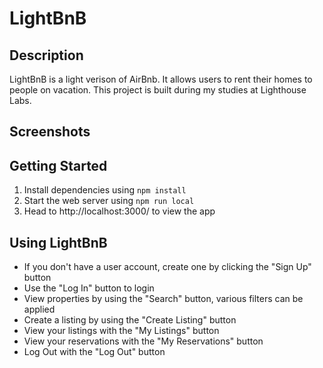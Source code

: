# LightBnB

## Description

LightBnB is a light verison of AirBnb. It allows users to rent their homes to people on vacation. This project is built during my studies at Lighthouse Labs.

## Screenshots


## Getting Started
1. Install dependencies using `npm install`
2. Start the web server using `npm run local`
3. Head to http://localhost:3000/ to view the app

## Using LightBnB
- If you don't have a user account, create one by clicking the "Sign Up" button
- Use the "Log In" button to login
- View properties by using the "Search" button, various filters can be applied
- Create a listing by using the "Create Listing" button
- View your listings with the "My Listings" button
- View your reservations with the "My Reservations" button
- Log Out with the "Log Out" button